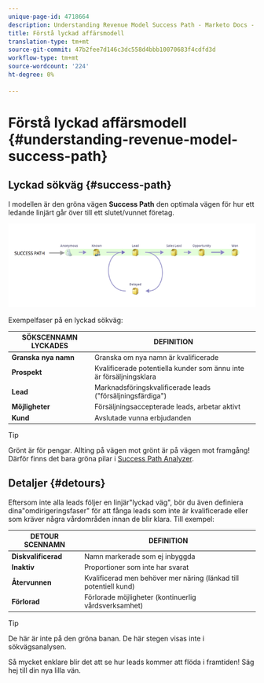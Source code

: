 ```yaml
---
unique-page-id: 4718664
description: Understanding Revenue Model Success Path - Marketo Docs - Produktdokumentation
title: Förstå lyckad affärsmodell
translation-type: tm+mt
source-git-commit: 47b2fee7d146c3dc558d4bbb10070683f4cdfd3d
workflow-type: tm+mt
source-wordcount: '224'
ht-degree: 0%

---
```



# Förstå lyckad affärsmodell {#understanding-revenue-model-success-path}

## Lyckad sökväg {#success-path}

I modellen är den gröna vägen **Success Path** den optimala vägen för hur ett ledande linjärt går över till ett slutet/vunnet företag.

![--](assets/image2015-6-12-17-3a12-3a18.png)

Exempelfaser på en lyckad sökväg:

| **SÖKSCENNAMN LYCKADES** | **DEFINITION** |
|---|---|
| **Granska nya namn** | Granska om nya namn är kvalificerade |
| **Prospekt** | Kvalificerade potentiella kunder som ännu inte är försäljningsklara |
| **Lead** | Marknadsföringskvalificerade leads (&quot;försäljningsfärdiga&quot;) |
| **Möjligheter** | Försäljningsaccepterade leads, arbetar aktivt |
| **Kund** | Avslutade vunna erbjudanden |

>[!TIP]
>
>Grönt är för pengar. Allting på vägen mot grönt är på vägen mot framgång! Därför finns det bara gröna pilar i [Success Path Analyzer](using-the-success-path-analyzer.md).

## Detaljer {#detours}

Eftersom inte alla leads följer en linjär&quot;lyckad väg&quot;, bör du även definiera dina&quot;omdirigeringsfaser&quot; för att fånga leads som inte är kvalificerade eller som kräver några vårdområden innan de blir klara. Till exempel:

| **DETOUR SCENNAMN** | **DEFINITION** |
|---|---|
| **Diskvalificerad** | Namn markerade som ej inbyggda |
| **Inaktiv** | Proportioner som inte har svarat |
| **Återvunnen** | Kvalificerad men behöver mer näring (länkad till potentiell kund) |
| **Förlorad** | Förlorade möjligheter (kontinuerlig vårdsverksamhet) |

>[!TIP]
>
>De här är inte på den gröna banan. De här stegen visas inte i sökvägsanalysen.

Så mycket enklare blir det att se hur leads kommer att flöda i framtiden! Säg hej till din nya lilla vän.